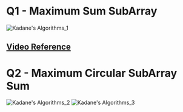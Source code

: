 # Q1 - Maximum Sum SubArray
![Kadane's Algorithms_1](https://user-images.githubusercontent.com/71629248/121769374-e9946100-cb80-11eb-895d-4e7b73126b0b.jpg)
## **[Video Reference](https://youtu.be/VMtyGnNcdPw)**
# Q2 - Maximum Circular SubArray Sum
![Kadane's Algorithms_2](https://user-images.githubusercontent.com/71629248/121769410-0af54d00-cb81-11eb-9a6d-1014010c16a5.jpg)
![Kadane's Algorithms_3](https://user-images.githubusercontent.com/71629248/121769415-0cbf1080-cb81-11eb-847e-a3525638b515.jpg)
